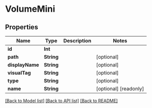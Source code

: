 # VolumeMini

## Properties

Name | Type | Description | Notes
------------ | ------------- | ------------- | -------------
**id** | **Int** |  | 
**path** | **String** |  | [optional] 
**displayName** | **String** |  | [optional] 
**visualTag** | **String** |  | [optional] 
**type** | **String** |  | [optional] 
**name** | **String** |  | [optional] [readonly] 

[[Back to Model list]](../README.md#documentation-for-models) [[Back to API list]](../README.md#documentation-for-api-endpoints) [[Back to README]](../README.md)



